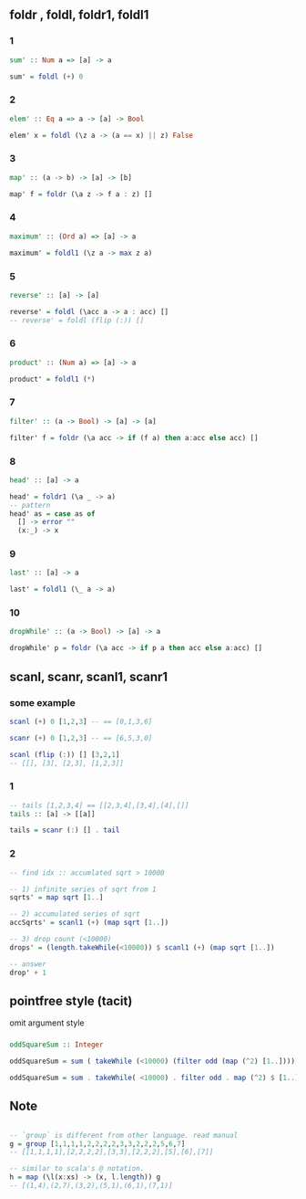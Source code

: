 ## foldr , foldl, foldr1, foldl1

### 1

```haskell
sum' :: Num a => [a] -> a
```

```haskell
sum' = foldl (+) 0
```

### 2

```haskell
elem' :: Eq a => a -> [a] -> Bool
```

```haskell
elem' x = foldl (\z a -> (a == x) || z) False
```

### 3

```haskell
map' :: (a -> b) -> [a] -> [b]
```

```haskell
map' f = foldr (\a z -> f a : z) []
```

### 4

```haskell
maximum' :: (Ord a) => [a] -> a
```

```haskell
maximum' = foldl1 (\z a -> max z a)
```

### 5

```haskell
reverse' :: [a] -> [a]
```

```haskell
reverse' = foldl (\acc a -> a : acc) []
-- reverse' = foldl (flip (:)) []
```

### 6

```haskell
product' :: (Num a) => [a] -> a
```

```haskell
product' = foldl1 (*)
```

### 7

```haskell
filter' :: (a -> Bool) -> [a] -> [a]
```

```haskell
filter' f = foldr (\a acc -> if (f a) then a:acc else acc) []
```

### 8

```haskell
head' :: [a] -> a
```

```haskell
head' = foldr1 (\a _ -> a)
-- pattern
head' as = case as of
  [] -> error ""
  (x:_) -> x

```

### 9

```haskell
last' :: [a] -> a
```

```haskell
last' = foldl1 (\_ a -> a)
```

### 10

```haskell
dropWhile' :: (a -> Bool) -> [a] -> a
```

```haskell
dropWhile' p = foldr (\a acc -> if p a then acc else a:acc) []

```

## scanl, scanr, scanl1, scanr1

### some example

```haskell
scanl (+) 0 [1,2,3] -- == [0,1,3,6]

scanr (+) 0 [1,2,3] -- == [6,5,3,0]

scanl (flip (:)) [] [3,2,1]
-- [[], [3], [2,3], [1,2,3]]
```

### 1

```haskell
-- tails [1,2,3,4] == [[2,3,4],[3,4],[4],[]]
tails :: [a] -> [[a]]
```

```haskell
tails = scanr (:) [] . tail
```

### 2

```haskell
-- find idx :: accumlated sqrt > 10000

-- 1) infinite series of sqrt from 1
sqrts' = map sqrt [1..]

-- 2) accumulated series of sqrt
accSqrts' = scanl1 (+) (map sqrt [1..])

-- 3) drop count (<10000)
drops' = (length.takeWhile(<10000)) $ scanl1 (+) (map sqrt [1..])

-- answer
drop' + 1
```

## pointfree style (tacit)

omit argument style

###

```haskell
oddSquareSum :: Integer

oddSquareSum = sum ( takeWhile (<10000) (filter odd (map (^2) [1..])))

oddSquareSum = sum . takeWhile( <10000) . filter odd . map (^2) $ [1..]

```

## Note

```haskell

-- `group` is different from other language. read manual
g = group [1,1,1,1,2,2,2,2,3,3,2,2,2,5,6,7]
-- [[1,1,1,1],[2,2,2,2],[3,3],[2,2,2],[5],[6],[7]]

-- similar to scala's @ notation.
h = map (\l(x:xs) -> (x, l.length)) g
-- [(1,4),(2,7),(3,2),(5,1),(6,1),(7,1)]

```
